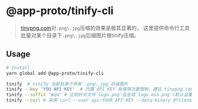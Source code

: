# @app-proto/tinify-cli

> [tinypng.com](https://tinypng.com)对`.png\.jpg`压缩的效果是极其显著的，
这里提供命令行工具批量对某个目录下`.png\.jpg`后缀图片做tinify压缩。


## Usage

```bash
# Install
yarn global add @app-proto/tinify-cli

tinify  # tinify 当前目录下所有`.png\.jpg`后缀图片
tinify --key 'YOU API KEY'  # 内置`API KEY`有使用次数限制，建议 tinypng.com/developers 申请自己的
tinify --suffix 'min' # 比如针对文件`logo.png`会生成`logo.min.png`(默认会覆盖原文件)
tinify --curl # 采用`curl --user api:YOUR_API_KEY --data-binary @filename -i https://api.tinify.com/shrink`方式进行tinify操作
```

